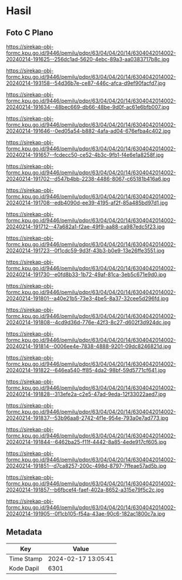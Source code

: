 # Hasil

## Foto C Plano

https://sirekap-obj-formc.kpu.go.id/9446/pemilu/pdpr/63/04/04/20/14/6304042014002-20240214-191625--256dc1ad-5620-4ebc-89a3-aa0383717b8c.jpg

https://sirekap-obj-formc.kpu.go.id/9446/pemilu/pdpr/63/04/04/20/14/6304042014002-20240214-193158--54d36b7e-ce87-446c-afca-d9ef90facfd7.jpg

https://sirekap-obj-formc.kpu.go.id/9446/pemilu/pdpr/63/04/04/20/14/6304042014002-20240214-191634--48bec669-db66-48be-9d0f-ac61e6bfb007.jpg

https://sirekap-obj-formc.kpu.go.id/9446/pemilu/pdpr/63/04/04/20/14/6304042014002-20240214-191646--0ed05a54-b882-4afa-ad04-676efba4c402.jpg

https://sirekap-obj-formc.kpu.go.id/9446/pemilu/pdpr/63/04/04/20/14/6304042014002-20240214-191657--fcdecc50-ce52-4b3c-9fb1-f4e6e1a8258f.jpg

https://sirekap-obj-formc.kpu.go.id/9446/pemilu/pdpr/63/04/04/20/14/6304042014002-20240214-191702--d547b4bb-2238-4486-8067-c65181b416a6.jpg

https://sirekap-obj-formc.kpu.go.id/9446/pemilu/pdpr/63/04/04/20/14/6304042014002-20240214-191708--edb4090d-ee39-4195-af2f-85a485bd97d1.jpg

https://sirekap-obj-formc.kpu.go.id/9446/pemilu/pdpr/63/04/04/20/14/6304042014002-20240214-191712--47a682a1-f2ae-49f9-aa88-ca987edc5f23.jpg

https://sirekap-obj-formc.kpu.go.id/9446/pemilu/pdpr/63/04/04/20/14/6304042014002-20240214-191723--0f1cdc59-9d3f-43b3-b0e9-13e26ffe3551.jpg

https://sirekap-obj-formc.kpu.go.id/9446/pemilu/pdpr/63/04/04/20/14/6304042014002-20240214-191730--e0fd8b33-1b72-49af-81ca-3eb5c671e9d0.jpg

https://sirekap-obj-formc.kpu.go.id/9446/pemilu/pdpr/63/04/04/20/14/6304042014002-20240214-191801--a40e21b5-73e3-4be5-8a37-32cee5d296fd.jpg

https://sirekap-obj-formc.kpu.go.id/9446/pemilu/pdpr/63/04/04/20/14/6304042014002-20240214-191808--4cd9d36d-776e-42f3-8c27-d602f3d924dc.jpg

https://sirekap-obj-formc.kpu.go.id/9446/pemilu/pdpr/63/04/04/20/14/6304042014002-20240214-191814--0006ee4e-7838-4888-9201-09dc8246821d.jpg

https://sirekap-obj-formc.kpu.go.id/9446/pemilu/pdpr/63/04/04/20/14/6304042014002-20240214-191822--646ea540-ff85-4da2-98bf-59d5771cf641.jpg

https://sirekap-obj-formc.kpu.go.id/9446/pemilu/pdpr/63/04/04/20/14/6304042014002-20240214-191828--313efe2a-c2e5-47ad-9eda-12f33022aed7.jpg

https://sirekap-obj-formc.kpu.go.id/9446/pemilu/pdpr/63/04/04/20/14/6304042014002-20240214-191837--53b96aa8-2742-4f1e-954e-793a0e7ad773.jpg

https://sirekap-obj-formc.kpu.go.id/9446/pemilu/pdpr/63/04/04/20/14/6304042014002-20240214-191844--6462ba25-f11f-4442-8a85-4ede917cf605.jpg

https://sirekap-obj-formc.kpu.go.id/9446/pemilu/pdpr/63/04/04/20/14/6304042014002-20240214-191851--d7ca8257-200c-498d-8797-7ffeae57ad5b.jpg

https://sirekap-obj-formc.kpu.go.id/9446/pemilu/pdpr/63/04/04/20/14/6304042014002-20240214-191857--b6fbcef4-faef-402a-8652-a315e79f5c2c.jpg

https://sirekap-obj-formc.kpu.go.id/9446/pemilu/pdpr/63/04/04/20/14/6304042014002-20240214-191905--0f1cb105-f54a-43ae-90c6-182ac1800c7a.jpg


## Metadata

| Key        | Value               |
| ---------- | ------------------- |
| Time Stamp | 2024-02-17 13:05:41 |
| Kode Dapil | 6301                |



